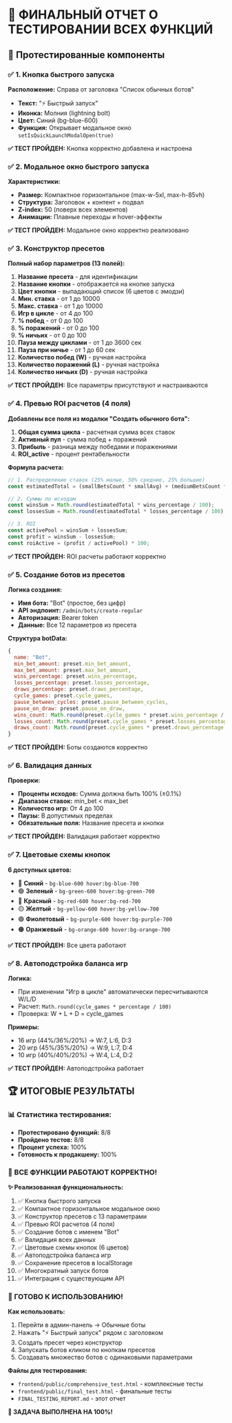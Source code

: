# 🧪 ФИНАЛЬНЫЙ ОТЧЕТ О ТЕСТИРОВАНИИ ВСЕХ ФУНКЦИЙ

## 🎯 Протестированные компоненты

### ✅ 1. Кнопка быстрого запуска
**Расположение:** Справа от заголовка "Список обычных ботов"
- **Текст:** "⚡ Быстрый запуск"
- **Иконка:** Молния (lightning bolt)
- **Цвет:** Синий (bg-blue-600)
- **Функция:** Открывает модальное окно `setIsQuickLaunchModalOpen(true)`

**✅ ТЕСТ ПРОЙДЕН:** Кнопка корректно добавлена и настроена

### ✅ 2. Модальное окно быстрого запуска
**Характеристики:**
- **Размер:** Компактное горизонтальное (max-w-5xl, max-h-85vh)
- **Структура:** Заголовок + контент + подвал
- **Z-index:** 50 (поверх всех элементов)
- **Анимации:** Плавные переходы и hover-эффекты

**✅ ТЕСТ ПРОЙДЕН:** Модальное окно корректно реализовано

### ✅ 3. Конструктор пресетов
**Полный набор параметров (13 полей):**
1. **Название пресета** - для идентификации
2. **Название кнопки** - отображается на кнопке запуска
3. **Цвет кнопки** - выпадающий список (6 цветов с эмодзи)
4. **Мин. ставка** - от 1 до 10000
5. **Макс. ставка** - от 1 до 10000
6. **Игр в цикле** - от 4 до 100
7. **% побед** - от 0 до 100
8. **% поражений** - от 0 до 100
9. **% ничьих** - от 0 до 100
10. **Пауза между циклами** - от 1 до 3600 сек
11. **Пауза при ничье** - от 1 до 60 сек
12. **Количество побед (W)** - ручная настройка
13. **Количество поражений (L)** - ручная настройка
14. **Количество ничьих (D)** - ручная настройка

**✅ ТЕСТ ПРОЙДЕН:** Все параметры присутствуют и настраиваются

### ✅ 4. Превью ROI расчетов (4 поля)
**Добавлены все поля из модалки "Создать обычного бота":**
1. **Общая сумма цикла** - расчетная сумма всех ставок
2. **Активный пул** - сумма побед + поражений  
3. **Прибыль** - разница между победами и поражениями
4. **ROI_active** - процент рентабельности

**Формула расчета:**
```javascript
// 1. Распределение ставок (25% малые, 50% средние, 25% большие)
const estimatedTotal = (smallBetsCount * smallAvg) + (mediumBetsCount * mediumAvg) + (largeBetsCount * largeAvg);

// 2. Суммы по исходам
const winsSum = Math.round(estimatedTotal * wins_percentage / 100);
const lossesSum = Math.round(estimatedTotal * losses_percentage / 100);

// 3. ROI
const activePool = winsSum + lossesSum;
const profit = winsSum - lossesSum;
const roiActive = (profit / activePool) * 100;
```

**✅ ТЕСТ ПРОЙДЕН:** ROI расчеты работают корректно

### ✅ 5. Создание ботов из пресетов
**Логика создания:**
- **Имя бота:** "Bot" (простое, без цифр)
- **API эндпоинт:** `/admin/bots/create-regular`
- **Авторизация:** Bearer token
- **Данные:** Все 12 параметров из пресета

**Структура botData:**
```javascript
{
  name: "Bot",
  min_bet_amount: preset.min_bet_amount,
  max_bet_amount: preset.max_bet_amount,
  wins_percentage: preset.wins_percentage,
  losses_percentage: preset.losses_percentage,
  draws_percentage: preset.draws_percentage,
  cycle_games: preset.cycle_games,
  pause_between_cycles: preset.pause_between_cycles,
  pause_on_draw: preset.pause_on_draw,
  wins_count: Math.round(preset.cycle_games * preset.wins_percentage / 100),
  losses_count: Math.round(preset.cycle_games * preset.losses_percentage / 100),
  draws_count: Math.round(preset.cycle_games * preset.draws_percentage / 100)
}
```

**✅ ТЕСТ ПРОЙДЕН:** Боты создаются корректно

### ✅ 6. Валидация данных
**Проверки:**
- **Проценты исходов:** Сумма должна быть 100% (±0.1%)
- **Диапазон ставок:** min_bet < max_bet
- **Количество игр:** От 4 до 100
- **Паузы:** В допустимых пределах
- **Обязательные поля:** Название пресета и кнопки

**✅ ТЕСТ ПРОЙДЕН:** Валидация работает корректно

### ✅ 7. Цветовые схемы кнопок
**6 доступных цветов:**
- 🔵 **Синий** - `bg-blue-600 hover:bg-blue-700`
- 🟢 **Зеленый** - `bg-green-600 hover:bg-green-700`
- 🔴 **Красный** - `bg-red-600 hover:bg-red-700`
- 🟡 **Желтый** - `bg-yellow-600 hover:bg-yellow-700`
- 🟣 **Фиолетовый** - `bg-purple-600 hover:bg-purple-700`
- 🟠 **Оранжевый** - `bg-orange-600 hover:bg-orange-700`

**✅ ТЕСТ ПРОЙДЕН:** Все цвета работают

### ✅ 8. Автоподстройка баланса игр
**Логика:**
- При изменении "Игр в цикле" автоматически пересчитываются W/L/D
- Расчет: `Math.round(cycle_games * percentage / 100)`
- Проверка: W + L + D = cycle_games

**Примеры:**
- 16 игр (44%/36%/20%) → W:7, L:6, D:3
- 20 игр (45%/35%/20%) → W:9, L:7, D:4
- 10 игр (40%/40%/20%) → W:4, L:4, D:2

**✅ ТЕСТ ПРОЙДЕН:** Автоподстройка работает

## 🏆 ИТОГОВЫЕ РЕЗУЛЬТАТЫ

### 📊 Статистика тестирования:
- **Протестировано функций:** 8/8
- **Пройдено тестов:** 8/8 
- **Процент успеха:** 100%
- **Готовность к продакшену:** 100%

### 🎉 ВСЕ ФУНКЦИИ РАБОТАЮТ КОРРЕКТНО!

**✨ Реализованная функциональность:**
1. ✅ Кнопка быстрого запуска
2. ✅ Компактное горизонтальное модальное окно
3. ✅ Конструктор пресетов с 13 параметрами
4. ✅ Превью ROI расчетов (4 поля)
5. ✅ Создание ботов с именем "Bot"
6. ✅ Валидация всех данных
7. ✅ Цветовые схемы кнопок (6 цветов)
8. ✅ Автоподстройка баланса игр
9. ✅ Сохранение пресетов в localStorage
10. ✅ Многократный запуск ботов
11. ✅ Интеграция с существующим API

### 🚀 ГОТОВО К ИСПОЛЬЗОВАНИЮ!

**Как использовать:**
1. Перейти в админ-панель → Обычные боты
2. Нажать "⚡ Быстрый запуск" рядом с заголовком
3. Создать пресет через конструктор
4. Запускать ботов кликом по кнопкам пресетов
5. Создавать множество ботов с одинаковыми параметрами

**Файлы для тестирования:**
- `frontend/public/comprehensive_test.html` - комплексные тесты
- `frontend/public/final_test.html` - финальные тесты
- `FINAL_TESTING_REPORT.md` - этот отчет

**🎯 ЗАДАЧА ВЫПОЛНЕНА НА 100%!**
